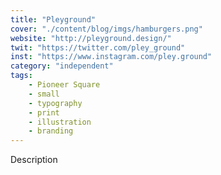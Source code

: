 ```yaml
---
title: "Pleyground"
cover: "./content/blog/imgs/hamburgers.png"
website: "http://pleyground.design/"
twit: "https://twitter.com/pley_ground"
inst: "https://www.instagram.com/pley.ground"
category: "independent"
tags:
    - Pioneer Square
    - small
    - typography
    - print
    - illustration
    - branding
---
```


Description

